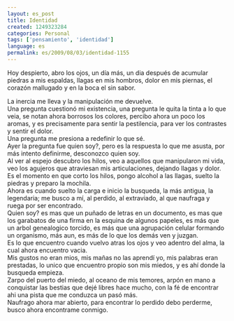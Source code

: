 ```yaml
---
layout: es_post
title: Identidad
created: 1249323284
categories: Personal
tags: ['pensamiento', 'identidad']
language: es
permalink: es/2009/08/03/identidad-1155
---
```

Hoy despierto, abro los ojos, un día más, un dia después de acumular piedras a mis espaldas, llagas en mis hombros, dolor en mis piernas, el corazón mallugado y en la boca el sin sabor.

La inercia me lleva y la manipulación me devuelve.   
Una pregunta cuestionó mi existencia, una pregunta le quita la tinta a lo que veia, se notan ahora borrosos los colores, percibo ahora un poco los aromas, y es precisamente para sentir la pestilencia, para ver los contrastes y sentir el dolor.   
Una pregunta me presiona a redefinir lo que sé.   
Ayer la pregunta fue quien soy?, pero es la respuesta lo que me asusta, por más intento definirme, desconozco quien soy.    
Al ver al espejo descubro los hilos, veo a aquellos que manipularon mi vida, veo los agujeros que atraviesan mis articulaciones, dejando llagas y dolor.   
Es el momento en que corto los hilos, pongo alcohol a las llagas, suelto la piedras y preparo la mochila.    
Ahora es cuando suelto la carga e inicio la busqueda, la más antigua, la legendaria; me busco a mí, al perdido, al extraviado, al que naufraga y ruega por ser encontrado.    
Quien soy? es mas que un puñado de letras en un documento, es mas que los garabatos de una firma en la esquina de algunos papeles, es más que un arbol genealogico torcido, es más que una agrupación celular formando un organismo, más aun, es más de lo que los demás ven y juzgan.    
Es lo que encuentro cuando vuelvo atras los ojos y veo adentro del alma, la cual ahora encuentro vacia.    
Mis gustos no eran mios, mis mañas no las aprendí yo, mis palabras eran prestadas, lo unico que encuentro propio son mis miedos, y es ahí donde la busqueda empieza.    
Zarpo del puerto del miedo, al oceano de mis temores, arpón en mano a conquistar las bestias que dejé libres hace mucho, con la fé de encontrar ahi una pista que me conduzca un pasó más.   
Naufrago ahora mar abierto, para encontrar lo perdido debo perderme, busco ahora encontrame conmigo.

